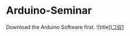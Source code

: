 # Arduino-Seminar
Download the Arduino Software first.
![title]([그림1](https://user-images.githubusercontent.com/59195649/72521899-c5572680-389f-11ea-813f-a11cc242c542.png)

